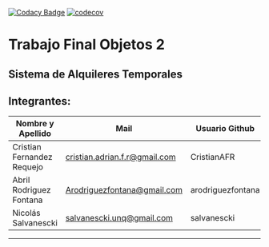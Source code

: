 [![Codacy Badge](https://api.codacy.com/project/badge/Grade/e7d789c910d74233b82b612516bff2f6)](https://app.codacy.com/gh/salvanescki/obj2tpfinal?utm_source=github.com&utm_medium=referral&utm_content=salvanescki/obj2tpfinal&utm_campaign=Badge_Grade)
[![codecov](https://codecov.io/gh/salvanescki/obj2tpfinal/branch/main/graph/badge.svg)](https://codecov.io/gh/salvanescki/obj2tpfinal)

# Trabajo Final Objetos 2

## Sistema de Alquileres Temporales

## Integrantes:

| Nombre y Apellido          | Mail                          | Usuario Github    |
|----------------------------|-------------------------------|-------------------|
| Cristian Fernandez Requejo | cristian.adrian.f.r@gmail.com | CristianAFR       |
| Abril Rodriguez Fontana    | Arodriguezfontana@gmail.com   | arodriguezfontana |
| Nicolás Salvanescki        | salvanescki.unq@gmail.com     | salvanescki       |
-----------------------------------------------------------------------------------
